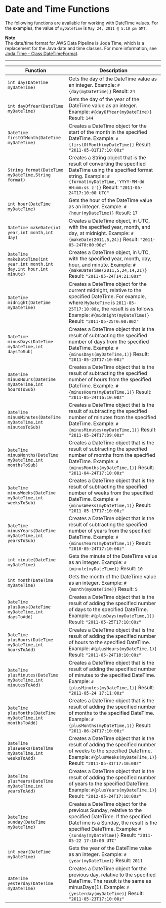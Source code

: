 # Date and Time Functions<a name="dp-pipeline-reference-functions-datetime"></a>

 The following functions are available for working with DateTime values\. For the examples, the value of `myDateTime` is `May 24, 2011 @ 5:10 pm GMT`\. 

**Note**  
The date/time format for AWS Data Pipeline is Joda Time, which is a replacement for the Java date and time classes\. For more information, see [Joda Time \- Class DateTimeFormat](http://joda-time.sourceforge.net/apidocs/org/joda/time/format/DateTimeFormat.html)\.


****  

| Function | Description | 
| --- | --- | 
|  `int day(DateTime myDateTime)`  |  Gets the day of the DateTime value as an integer\. Example: `#{day(myDateTime)}` Result: `24`  | 
|  `int dayOfYear(DateTime myDateTime)`  |  Gets the day of the year of the DateTime value as an integer\. Example: `#{dayOfYear(myDateTime)}` Result: `144`  | 
|  `DateTime firstOfMonth(DateTime myDateTime)`  |  Creates a DateTime object for the start of the month in the specified DateTime\. Example: `#{firstOfMonth(myDateTime)}` Result: `"2011-05-01T17:10:00z"`  | 
|  `String format(DateTime myDateTime,String format)`  |  Creates a String object that is the result of converting the specified DateTime using the specified format string\. Example: `#{format(myDateTime,'YYYY-MM-dd HH:mm:ss z')}` Result: `"2011-05-24T17:10:00 UTC"`  | 
|  `int hour(DateTime myDateTime)`  |  Gets the hour of the DateTime value as an integer\. Example: `#{hour(myDateTime)}` Result: `17`  | 
|  `DateTime makeDate(int year,int month,int day)`  |  Creates a DateTime object, in UTC, with the specified year, month, and day, at midnight\. Example: `#{makeDate(2011,5,24)}` Result: `"2011-05-24T0:00:00z"`  | 
|  `DateTime makeDateTime(int year,int month,int day,int hour,int minute)`  |  Creates a DateTime object, in UTC, with the specified year, month, day, hour, and minute\. Example: `#{makeDateTime(2011,5,24,14,21)}` Result: `"2011-05-24T14:21:00z"`  | 
|  `DateTime midnight(DateTime myDateTime)`  |  Creates a DateTime object for the current midnight, relative to the specified DateTime\. For example, where `MyDateTime` is `2011-05-25T17:10:00z`, the result is as follows\.  Example: `#{midnight(myDateTime)}` Result: `"2011-05-25T0:00:00z"`  | 
|  `DateTime minusDays(DateTime myDateTime,int daysToSub)`  |  Creates a DateTime object that is the result of subtracting the specified number of days from the specified DateTime\. Example: `#{minusDays(myDateTime,1)}` Result: `"2011-05-23T17:10:00z"`  | 
|  `DateTime minusHours(DateTime myDateTime,int hoursToSub)`  |  Creates a DateTime object that is the result of subtracting the specified number of hours from the specified DateTime\. Example: `#{minusHours(myDateTime,1)}` Result: `"2011-05-24T16:10:00z"`  | 
|  `DateTime minusMinutes(DateTime myDateTime,int minutesToSub)`  |  Creates a DateTime object that is the result of subtracting the specified number of minutes from the specified DateTime\. Example: `#{minusMinutes(myDateTime,1)}` Result: `"2011-05-24T17:09:00z"`  | 
|  `DateTime minusMonths(DateTime myDateTime,int monthsToSub)`  |  Creates a DateTime object that is the result of subtracting the specified number of months from the specified DateTime\. Example: `#{minusMonths(myDateTime,1)}` Result: `"2011-04-24T17:10:00z"`  | 
|  `DateTime minusWeeks(DateTime myDateTime,int weeksToSub)`  |  Creates a DateTime object that is the result of subtracting the specified number of weeks from the specified DateTime\. Example: `#{minusWeeks(myDateTime,1)}` Result: `"2011-05-17T17:10:00z"`  | 
|  `DateTime minusYears(DateTime myDateTime,int yearsToSub)`  |  Creates a DateTime object that is the result of subtracting the specified number of years from the specified DateTime\. Example: `#{minusYears(myDateTime,1)}` Result: `"2010-05-24T17:10:00z"`  | 
|  `int minute(DateTime myDateTime)`  |  Gets the minute of the DateTime value as an integer\. Example: `#{minute(myDateTime)}` Result: `10`  | 
|  `int month(DateTime myDateTime)`  |  Gets the month of the DateTime value as an integer\. Example: `#{month(myDateTime)}` Result: `5`  | 
|  `DateTime plusDays(DateTime myDateTime,int daysToAdd)`  |  Creates a DateTime object that is the result of adding the specified number of days to the specified DateTime\. Example: `#{plusDays(myDateTime,1)}` Result: `"2011-05-25T17:10:00z"`  | 
|  `DateTime plusHours(DateTime myDateTime,int hoursToAdd)`  |  Creates a DateTime object that is the result of adding the specified number of hours to the specified DateTime\. Example: `#{plusHours(myDateTime,1)}` Result: `"2011-05-24T18:10:00z"`  | 
|  `DateTime plusMinutes(DateTime myDateTime,int minutesToAdd)`  |  Creates a DateTime object that is the result of adding the specified number of minutes to the specified DateTime\. Example: `#{plusMinutes(myDateTime,1)}` Result: `"2011-05-24 17:11:00z"`  | 
|  `DateTime plusMonths(DateTime myDateTime,int monthsToAdd)`  |  Creates a DateTime object that is the result of adding the specified number of months to the specified DateTime\. Example: `#{plusMonths(myDateTime,1)}` Result: `"2011-06-24T17:10:00z"`  | 
|  `DateTime plusWeeks(DateTime myDateTime,int weeksToAdd)`  |  Creates a DateTime object that is the result of adding the specified number of weeks to the specified DateTime\. Example: `#{plusWeeks(myDateTime,1)}` Result: `"2011-05-31T17:10:00z"`  | 
|  `DateTime plusYears(DateTime myDateTime,int yearsToAdd)`  |  Creates a DateTime object that is the result of adding the specified number of years to the specified DateTime\. Example: `#{plusYears(myDateTime,1)}` Result: `"2012-05-24T17:10:00z"`  | 
|  `DateTime sunday(DateTime myDateTime)`  |  Creates a DateTime object for the previous Sunday, relative to the specified DateTime\. If the specified DateTime is a Sunday, the result is the specified DateTime\. Example: `#{sunday(myDateTime)}` Result: `"2011-05-22 17:10:00 UTC"`  | 
|  `int year(DateTime myDateTime)`  |  Gets the year of the DateTime value as an integer\. Example: `#{year(myDateTime)}` Result: `2011`  | 
|  `DateTime yesterday(DateTime myDateTime)`  |  Creates a DateTime object for the previous day, relative to the specified DateTime\. The result is the same as minusDays\(1\)\. Example: `#{yesterday(myDateTime)}` Result: `"2011-05-23T17:10:00z"`  | 